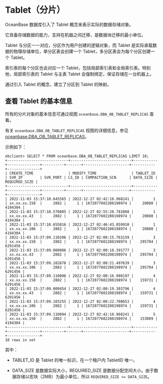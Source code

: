 # Tablet（分片）

OceanBase 数据库引入了 Tablet 概念来表示实际的数据存储对象。

它具备存储数据的能力，支持在机器之间迁移，是数据块迁移的最小单位。

Tablet 与分区一一对应，分区作为用户创建的逻辑对象，而 Tablet 是实际承载数据的物理存储单位，単分区表会创建一个 Tablet，多分区表会为每个分区创建一个 Tablet。

索引表的每个分区也会对应一个 Tablet，包括局部索引表和全局索引表。特别地，局部索引表的 Tablet 与主表 Tablet 会强制绑定，保证存储在一台机器上。

通过引入 Tablet 的概念，建立了分区到 Tablet 的映射。

## 查看 Tablet 的基本信息

所有的分片对象的基本信息可通过视图 `oceanbase.DBA_OB_TABLET_REPLICAS` 查看。

有关 `oceanbase.DBA_OB_TABLET_REPLICAS` 视图的详细信息，参见 [oceanbase.DBA_OB_TABLET_REPLICAS](../../../7.reference/5.system-reference/4.system-view-of-mysql-mode/2.dictionary-view-of-mysql-mode/55.oceanbase-dba_ob_tablet_replicas-of-mysql-mode.md)。

示例如下：

```shell
obclient> SELECT * FROM oceanbase.DBA_OB_TABLET_REPLICAS LIMIT 10;
+----------------------------+----------------------------+-----------+---------------+----------+-------+---------------------+-----------+---------------+
| CREATE_TIME                | MODIFY_TIME                | TABLET_ID | SVR_IP        | SVR_PORT | LS_ID | COMPACTION_SCN      | DATA_SIZE | REQUIRED_SIZE |
+----------------------------+----------------------------+-----------+---------------+----------+-------+---------------------+-----------+---------------+
| 2022-11-03 15:37:10.645565 | 2022-12-27 02:42:10.968241 |         1 | xx.xx.xx.158  |     2882 |     1 | 1672077602208198974 |     20080 |       4194304 |
| 2022-11-03 15:37:10.570805 | 2022-12-27 02:55:28.781080 |         1 | xx.xx.xx.43   |     2882 |     1 | 1672077602208198974 |     20080 |       4194304 |
| 2022-11-03 15:37:10.655016 | 2022-12-27 02:46:43.059910 |         1 | xx.xx.xx.106  |     2882 |     1 | 1672077602208198974 |     20080 |       4194304 |
| 2022-11-03 15:37:09.110206 | 2022-12-27 02:00:15.763159 |         3 | xx.xx.xx.158  |     2882 |     1 | 1672077602208198974 |    295704 |       6291456 |
| 2022-11-03 15:37:09.008086 | 2022-12-27 02:00:18.391777 |         3 | xx.xx.xx.43   |     2882 |     1 | 1672077602208198974 |    295704 |       6291456 |
| 2022-11-03 15:37:09.102878 | 2022-12-27 02:00:21.497639 |         3 | xx.xx.xx.106  |     2882 |     1 | 1672077602208198974 |    295704 |       6291456 |
| 2022-11-03 15:37:09.110006 | 2022-12-27 02:00:16.908197 |         4 | xx.xx.xx.158  |     2882 |     1 | 1672077602208198974 |    159731 |       6291456 |
| 2022-11-03 15:37:09.009454 | 2022-12-27 02:00:19.303796 |         4 | xx.xx.xx.43   |     2882 |     1 | 1672077602208198974 |    159731 |       6291456 |
| 2022-11-03 15:37:09.103255 | 2022-12-27 02:00:22.708653 |         4 | xx.xx.xx.106  |     2882 |     1 | 1672077602208198974 |    159731 |       6291456 |
| 2022-11-03 15:37:09.110094 | 2022-12-27 02:42:10.968241 |         5 | xx.xx.xx.158  |     2882 |     1 | 1672077602208198974 |    153089 |       4194304 |
+----------------------------+----------------------------+-----------+---------------+----------+-------+---------------------+-----------+---------------+
10 rows in set 
```

其中：

* TABLET_ID 是 Tablet 的唯一标识，在一个租户内 TabletID 唯一。

* DATA_SIZE 是数据实际大小，REQUIRED_SIZE 是数据分配空间大小。由于数据存储以宏块（2MB）为最小单位，所以 `REQUIRED_SIZE >= DATA_SIZE`。
